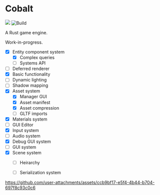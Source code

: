 # Cobalt

[![](https://tokei.rs/b1/github.com/AHL00/Cobalt)](https://github.com/XAMPPRocky/tokei_rs)
![Build](https://github.com/AHL00/Cobalt/actions/workflows/rust.yml/badge.svg)

A Rust game engine.

Work-in-progress.

- [X] Entity component system
  - [X] Complex queries
  - [ ] Systems API
- [ ] Deferred renderer
 - [X] Basic functionality
 - [ ] Dynamic lighting
 - [ ] Shadow mapping
- [X] Asset system
  - [X] Manager GUI
  - [X] Asset manifest 
  - [X] Asset compression
  - [ ] GLTF imports
- [X] Materials system
- [ ] GUI Editor
- [X] Input system
- [ ] Audio system
- [X] Debug GUI system
- [ ] GUI system
- [X] Scene system
  - [ ] Heirarchy 
  - [ ] Serialization system


https://github.com/user-attachments/assets/ccb9bf17-e5f4-4b44-b704-697f8c93c0c6

